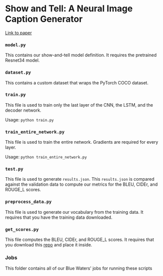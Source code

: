 # Show and Tell: A Neural Image Caption Generator

[Link to paper](https://arxiv.org/pdf/1411.4555.pdf)

### `model.py`
This contains our show-and-tell model definition. It requires the pretrained Resnet34 model.

### `dataset.py`
This contains a custom dataset that wraps the PyTorch COCO dataset.

### `train.py`
This file is used to train only the last layer of the CNN, the LSTM, and the decoder network.

Usage: `python train.py`

### `train_entire_network.py`
This file is used to train the entire network. Gradients are required for every layer.

Usage: `python train_entire_network.py`

### `test.py`
This file is used to generate `results.json`. This `results.json` is compared against the validation data to compute our metrics for the BLEU, CIDEr, and ROUGE_L scores.

### `preprocess_data.py`
This file is used to generate our vocabulary from the training data. It requires that you have the training data downloaded.

### `get_scores.py`
This file computes the BLEU, CIDEr, and ROUGE_L scores. It requires that you download this [repo](https://github.com/tylin/coco-caption) and place it inside.

### Jobs
This folder contains all of our Blue Waters' jobs for running these scripts
